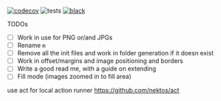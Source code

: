 [![codecov](https://codecov.io/gh/kevinhowbrook/image-gridder/branch/main/graph/badge.svg?token=GRG03P3DSU)](https://codecov.io/gh/kevinhowbrook/image-gridder)
![tests](https://github.com/kevinhowbrook/image-gridder/workflows/Tests/badge.svg)
[![black](https://img.shields.io/badge/code%20style-black-000000.svg)](https://github.com/psf/black)

TODOs

- [ ] Work in use for PNG or/and JPGs
- [ ] Rename `m`
- [ ] Remove all the init files and work in folder generation if it doesn exist
- [ ] Work in offset/margins and image positioning and borders
- [ ] Write a good read me, with a guide on extending
- [ ] Fill mode (images zoomed in to fill area)

use act for local action runner https://github.com/nektos/act
